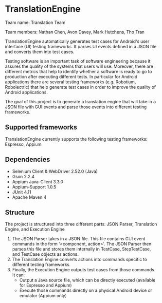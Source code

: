 # TranslationEngine

<p>Team name: Translation Team</p>
<p>Team members: Nathan Chen, Avon Davey, Mark Hutchens, Tho Tran</p>

TranslationEngine automatically generates test cases for Android's user interface (UI) testing frameworks. It parses UI events defined in a JSON file and converts them into test cases.

Testing software is an important task of software engineering because it assures the quality of the systems that users will use. Moreover, there are different metrics that help to identify whether a software is ready to go to production after executing different tests. In particular for Android applications there are several testing frameworks (e.g. Robotium, Robolectric) that help generate test cases in order to improve the quality of Android applications.

The goal of this project is to generate a translation engine that will take in a JSON file with GUI events and parse those events into different testing frameworks.

## Supported frameworks
TranslationEngine currently supports the following testing frameworks: Espresso, Appium

## Dependencies
 - Selenium Client & WebDriver 2.52.0 (Java)
 - Gson 2.2.4
 - Appium Java-Client 3.3.0
 - Appium-Support 1.0.5
 - JUnit 4.11
 - Apache Maven 4

## Structure
The project is structured into three different parts: JSON Parser, Translation Engine, and Execution Engine

1. The JSON Parser takes in a JSON file. This file contains GUI event commands in the form '&lt;component, action&gt;'. The JSON Parser then parses this file and stores them internally in TestCase,  StepTestCase, and TestCase objects as actions. 
2. The Translation Engine converts actions into commands specific to different testing frameworks. 
3. Finally, the Execution Engine outputs test cases from those commands. It can:
	- Output a Java source file, which can be directly executed (available for Espresso and Appium)
	- Execute those commands directly on a physical Android device or emulator (Appium only)
